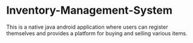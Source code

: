 # Inventory-Management-System
This is a native java android application where users can register themselves and provides a platform for buying and selling various items.
